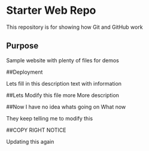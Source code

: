 # Starter Web Repo

This repository is for showing how Git and GitHub work

## Purpose

Sample website with plenty of files for demos

##Deployment

Lets fill in this description text with information

##Lets Modify this file more
More description

##Now I have no idea whats going on
What now

They keep telling me to modify this

##COPY RIGHT NOTICE

Updating this again